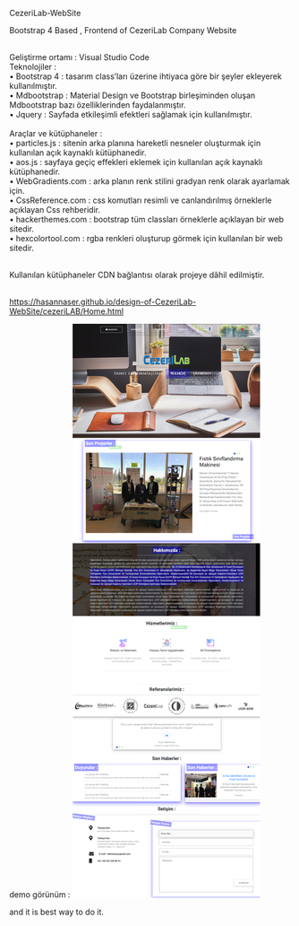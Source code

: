  CezeriLab-WebSite<br>

Bootstrap 4 Based  , Frontend of CezeriLab Company Website   <br><br>

Geliştirme ortamı : Visual Studio Code <br>
Teknolojiler :<br> 
   •	Bootstrap 4 : tasarım class’ları üzerine ihtiyaca göre bir şeyler ekleyerek kullanılmıştır.  <br>
   •	Mdbootstrap : Material Design ve Bootstrap birleşiminden oluşan Mdbootstrap bazı özelliklerinden faydalanmıştır.<br>
   •	Jquery : Sayfada etkileşimli efektleri sağlamak için kullanılmıştır.<br> <br>
Araçlar ve kütüphaneler :<br>
   •	particles.js : sitenin arka planına hareketli nesneler oluşturmak için kullanılan açık kaynaklı kütüphanedir.<br>
   •	aos.js : sayfaya geçiç effekleri eklemek için kullanılan açık kaynaklı kütüphanedir.<br>
   •	WebGradients.com :  arka planın renk stilini gradyan renk olarak ayarlamak için.<br>
   •	CssReference.com : css komutları resimli ve canlandırılmış örneklerle açıklayan Css rehberidir.<br>
   •	hackerthemes.com : bootstrap tüm classları örneklerle açıklayan bir web sitedir.<br>
   •	hexcolortool.com : rgba renkleri oluşturup görmek için kullanılan bir web sitedir.<br><br>

Kullanılan kütüphaneler CDN bağlantısı olarak projeye dâhil edilmiştir.<br><br>

https://hasannaser.github.io/design-of-CezeriLab-WebSite/cezeriLAB/Home.html

demo görünüm :
<img src="cezeriLAB/foto/demo2.png" alt="demo view"/>

and it is best way to do it.<br>
